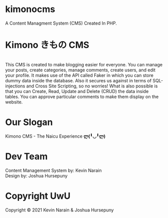 # kimonocms
A Content Managment System (CMS) Created In PHP.

# Kimono きもの CMS
<br>
This CMS is created to make blogging easier for everyone. You can manage your posts, create categories, manage comments, create users, and edit your profile. It makes use of the API called Faker in which you can store dummy data inside the database. Also it secures us against in terms of SQL-injections and Cross Site Scripting, so no worries! What is also possible is that you can Create, Read, Update and Delete (CRUD) the data inside tables. You can approve particular comments to make them display on the website.

# Our Slogan
Kimono CMS - The Naicu Experience <b>ლ(╹◡╹ლ)</b>

# Dev Team
Content Management System by: Kevin Narain
<br>
Design by: Joshua Hursepuny

# Copyright UwU
Copyright © 2021 Kevin Narain & Joshua Hursepuny
